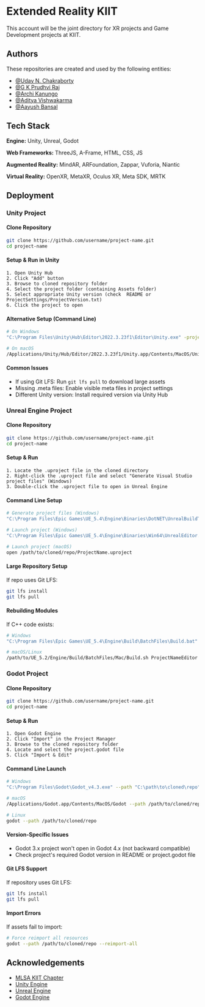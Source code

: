 
# Extended Reality KIIT

This account will be the joint directory for XR projects and Game Development projects at KIIT. 


## Authors

These repositories are created and used by the following entities:

- [@Uday N. Chakraborty](https://www.github.com/uday-nc)
- [@G K Prudhvi Raj](https://www.github.com/PrudhviRajGK)
- [@Archi Kanungo](https://www.github.com/archiik04)
- [@Aditya Vishwakarma](https://github.com/adi-1108)
- [@Aayush Bansal](https://github.com/Aayush0612)

## Tech Stack

**Engine:** Unity, Unreal, Godot

**Web Frameworks:** ThreeJS, A-Frame, HTML, CSS, JS 

**Augmented Reality:** MindAR, ARFoundation, Zappar, Vuforia, Niantic

**Virtual Reality:** OpenXR, MetaXR, Oculus XR, Meta SDK, MRTK


## Deployment

### Unity Project

#### Clone Repository
```bash
git clone https://github.com/username/project-name.git
cd project-name
```

#### Setup & Run in Unity
    1. Open Unity Hub
    2. Click "Add" button
    3. Browse to cloned repository folder
    4. Select the project folder (containing Assets folder)
    5. Select appropriate Unity version (check  README or ProjectSettings/ProjectVersion.txt)
    6. Click the project to open

#### Alternative Setup (Command Line)
```bash
# On Windows
"C:\Program Files\Unity\Hub\Editor\2022.3.23f1\Editor\Unity.exe" -projectPath "C:\path\to\cloned\repo"

# On macOS
/Applications/Unity/Hub/Editor/2022.3.23f1/Unity.app/Contents/MacOS/Unity -projectPath /path/to/cloned/repo
```

#### Common Issues
- If using Git LFS: Run `git lfs pull` to download large assets
- Missing .meta files: Enable visible meta files in project settings
- Different Unity version: Install required version via Unity Hub

### Unreal Engine Project

#### Clone Repository
```bash
git clone https://github.com/username/project-name.git
cd project-name
```

#### Setup & Run
    1. Locate the .uproject file in the cloned directory
    2. Right-click the .uproject file and select "Generate Visual Studio project files" (Windows)
    3. Double-click the .uproject file to open in Unreal Engine

#### Command Line Setup
```bash
# Generate project files (Windows)
"C:\Program Files\Epic Games\UE_5.4\Engine\Binaries\DotNET\UnrealBuildTool\UnrealBuildTool.exe" -projectfiles -project="C:\path\to\cloned\repo\ProjectName.uproject" -game -engine

# Launch project (Windows)
"C:\Program Files\Epic Games\UE_5.4\Engine\Binaries\Win64\UnrealEditor.exe" "C:\path\to\cloned\repo\ProjectName.uproject"

# Launch project (macOS)
open /path/to/cloned/repo/ProjectName.uproject
```

#### Large Repository Setup
If repo uses Git LFS:
```bash
git lfs install
git lfs pull
```

#### Rebuilding Modules
If C++ code exists:
```bash
# Windows
"C:\Program Files\Epic Games\UE_5.4\Engine\Build\BatchFiles\Build.bat" ProjectNameEditor Win64 Development "C:\path\to\cloned\repo\ProjectName.uproject"

# macOS/Linux
/path/to/UE_5.2/Engine/Build/BatchFiles/Mac/Build.sh ProjectNameEditor Mac Development /path/to/cloned/repo/ProjectName.uproject
```

### Godot Project

#### Clone Repository
```bash
git clone https://github.com/username/project-name.git
cd project-name
```

#### Setup & Run
    1. Open Godot Engine
    2. Click "Import" in the Project Manager
    3. Browse to the cloned repository folder
    4. Locate and select the project.godot file
    5. Click "Import & Edit"

#### Command Line Launch
```bash
# Windows
"C:\Program Files\Godot\Godot_v4.3.exe" --path "C:\path\to\cloned\repo"

# macOS
/Applications/Godot.app/Contents/MacOS/Godot --path /path/to/cloned/repo

# Linux
godot --path /path/to/cloned/repo
```

#### Version-Specific Issues
- Godot 3.x project won't open in Godot 4.x (not backward compatible)
- Check project's required Godot version in README or project.godot file

#### Git LFS Support
If repository uses Git LFS:
```bash
git lfs install
git lfs pull
```

#### Import Errors
If assets fail to import:
```bash
# Force reimport all resources
godot --path /path/to/cloned/repo --reimport-all
```


## Acknowledgements

 - [MLSA KIIT Chapter](https://mlsakiit.com/)
 - [Unity Engine](https://unity.com/)
 - [Unreal Engine](https://www.unrealengine.com/en-US)
 - [Godot Engine](https://godotengine.org/)

